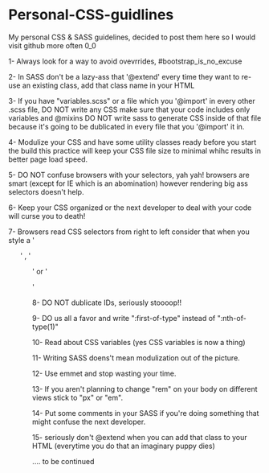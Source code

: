 # Personal-CSS-guidlines
My personal CSS &amp; SASS guidelines, decided to post them here so I would visit github more often 0_0

1- Always look for a way to avoid ovevrrides, #bootstrap_is_no_excuse

2- In SASS don't be a lazy-ass that '@extend' every time they want to re-use an existing class, add that class name in your HTML

3- If you have "variables.scss" or a file which you '@import' in every other .scss file, DO NOT write any CSS make sure that your code includes only variables and @mixins DO NOT write sass to generate CSS inside of that file because it's going to be dublicated in every file that you '@import' it in.

4- Modulize your CSS and have some utility classes ready before you start the build this practice will keep your CSS file size to minimal whihc results in better page load speed.

5- DO NOT confuse browsers with your selectors, yah yah! browsers are smart (except for IE which is an abomination) however rendering big ass selectors doesn't help.

6- Keep your CSS organized or the next developer to deal with your code will curse you to death! 

7- Browsers read CSS selectors from right to left consider that when you style a '<ul>' , '<ol>' or '<dl>'

8- DO NOT dublicate IDs, seriously stoooop!!

9- DO us all a favor and write ":first-of-type" instead of ":nth-of-type(1)"

10- Read about CSS variables (yes CSS variables is now a thing)

11- Writing SASS doens't mean modulization out of the picture.

12- Use emmet and stop wasting your time.

13- If you aren't planning to change "rem" on your body on different views stick to "px" or "em".

14- Put some comments in your SASS if you're doing something that might confuse the next developer.

15- seriously don't @extend when you can add that class to your HTML (everytime you do that an imaginary puppy dies)

.... to be continued 

